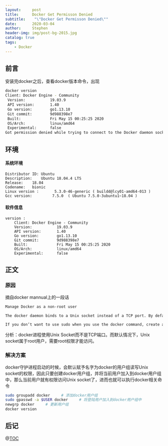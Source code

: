 ```yaml
---
layout:     post
title:      Docker Get Permisson Denied
subtitle:    "\"Docker Get Permisson Denied\""
date:       2020-03-04
author:     Stephen
header-img: img/post-bg-2015.jpg
catalog: true
tags:
    - Docker
---
```

## 前言

安装完docker之后，查看docker版本命令，出现

```sh
docker version
Client: Docker Engine - Community
 Version:           19.03.9
 API version:       1.40
 Go version:        go1.13.10
 Git commit:        9d988398e7
 Built:             Fri May 15 00:25:25 2020
 OS/Arch:           linux/amd64
 Experimental:      false
Got permission denied while trying to connect to the Docker daemon socket at unix:///var/run/docker.sock: Get http://%2Fvar%2Frun%2Fdocker.sock/v1.40/version: dial unix /var/run/docker.sock: connect: permission denied
```



## 环境
#### 系统环境
```text
Distributor ID:	Ubuntu
Description:	Ubuntu 18.04.4 LTS
Release:	18.04
Codename:	bionic
Linux version :       5.3.0-46-generic ( buildd@lcy01-amd64-013 ) 
Gcc version:         7.5.0  ( Ubuntu 7.5.0-3ubuntu1~18.04 )
```
#### 软件信息
```text
version : 	
    Client: Docker Engine - Community
 	Version:           19.03.9
 	API version:       1.40
 	Go version:        go1.13.10
 	Git commit:        9d988398e7
 	Built:             Fri May 15 00:25:25 2020
 	OS/Arch:           linux/amd64
 	Experimental:      false

```

## 正文

### 原因
摘自docker mannual上的一段话
```tex
Manage Docker as a non-root user

The docker daemon binds to a Unix socket instead of a TCP port. By default that Unix socket is owned by the user root and other users can only access it using sudo. The docker daemon always runs as the root user.

If you don’t want to use sudo when you use the docker command, create a Unix group called docker and add users to it. When the docker daemon starts, it makes the ownership of the Unix socket read/writable by the docker group.
```
分析：docker进程使用Unix Socket而不是TCP端口。而默认情况下，Unix socket属于root用户，需要root权限才能访问。

### 解决方案
docker守护进程启动的时候，会默认赋予名字为docker的用户组读写Unix socket的权限，因此只要创建docker用户组，并将当前用户加入到docker用户组中，那么当前用户就有权限访问Unix socket了，进而也就可以执行docker相关命令
```sh
sudo groupadd docker     # 添加docker用户组
sudo gpasswd -a $USER docker     # 将登陆用户加入到docker用户组中
newgrp docker     # 更新用户组
docker version
```
## 后记

@[TOC](这里写自定义目录标题)


